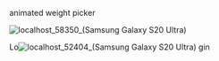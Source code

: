 animated weight picker



![localhost_58350_(Samsung Galaxy S20 Ultra)](https://github.com/p6anav/Kcal-app/assets/100874811/3f1d6484-de3d-4a63-8c76-9ce72920db11)

Lo![localhost_52404_(Samsung Galaxy S20 Ultra)](https://github.com/p6anav/Kcal-app/assets/100874811/4f198418-96a0-4d1a-a7f4-cf9dd2b6a70c)
gin
